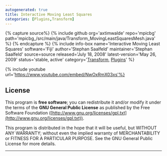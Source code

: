 ```yaml
---
autogenerated: true
title: Interactive Moving Least Squares
categories: [Plugins,Transform]
---
```



{% capture source%}
{% include github org='axtimwalde' repo='mpicbg' path='mpicbg\_/src/main/java/Transform\_MovingLeastSquaresMesh.java' %}
{% endcapture %}
{% include info-box name='Interactive Moving Least Squares'
software='Fiji'
author='Stephan Saalfeld'
maintainer='Stephan Saalfeld'
source=source released='July 18, 2008'
latest-version='May 26, 2009'
status='stable, active'
category='[Transform](Category_Transform), [Plugins](Category_Plugins)'
%}

{% include youtube url='https://www.youtube.com/embed/NwOxRmX03xs'%}

## License

This program is **free software**; you can redistribute it and/or modify it under the terms of the **GNU General Public License** as published by the Free Software Foundation ([http://www.gnu.org/licenses/gpl.txt](http://www.gnu.org/licenses/gpl.txt)).

This program is distributed in the hope that it will be useful, but WITHOUT ANY WARRANTY; without even the implied warranty of MERCHANTABILITY or FITNESS FOR A PARTICULAR PURPOSE. See the GNU General Public License for more details.

------------------------------------------------------------------------

 
